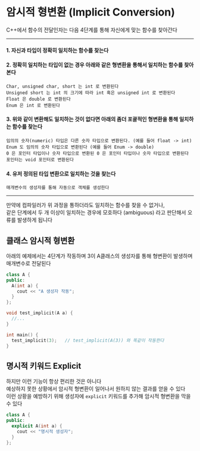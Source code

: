 # 암시적 형변환 (Implicit Conversion)
C++에서 함수의 전달인자는 다음 4단계를 통해 자신에게 맞는 함수를 찾아간다

---
#### 1. 자신과 타입이 정확히 일치하는 함수를 찾는다

#### 2. 정확히 일치하는 타입이 없는 경우 아래와 같은 형변환을 통해서 일치하는 함수를 찾아본다  
`Char, unsigned char, short 는 int 로 변환된다`  
`Unsigned short 는 int 의 크기에 따라 int 혹은 unsigned int 로 변환된다`  
`Float 은 double 로 변환된다`  
`Enum 은 int 로 변환된다`  

#### 3. 위와 같이 변환해도 일치하는 것이 없다면 아래의 좀더 포괄적인 형변환을 통해 일치하는 함수를 찾는다  
`임의의 숫자(numeric) 타입은 다른 숫자 타입으로 변환된다. (예를 들어 float -> int)`  
`Enum 도 임의의 숫자 타입으로 변환된다 (예를 들어 Enum -> double)`  
`0 은 포인터 타입이나 숫자 타입으로 변환된 0 은 포인터 타입이나 숫자 타입으로 변환된다`  
`포인터는 void 포인터로 변환된다`

#### 4. 유저 정의된 타입 변환으로 일치하는 것을 찾는다  
`매개변수의 생성자를 통해 자동으로 객체를 생성한다`

---

만약에 컴파일러가 위 과정을 통하더라도 일치하는 함수를 찾을 수 없거나,  
같은 단계에서 두 개 이상이 일치하는 경우에 모호하다 (ambiguous) 라고 판단해서 오류를 발생하게 됩니다

## 클래스 암시적 형변환
아래의 예제에서는 4단계가 작동하며 3이 A클래스의 생성자를 통해 형변환이 발생하며 매개변수로 전달된다
``` C++
class A {
public:
  A(int a) {
    cout << "A 생성자 작동";
  }
};

void test_implicit(A a) {
  //...
}

int main() {
  test_implicit(3);   // test_implicit(A(3)) 와 똑같이 작동한다
}
```

## 명시적 키워드 Explicit
하지만 이런 기능이 항상 편리한 것은 아니다  
예상하지 못한 상황에서 암시적 형변환이 일어나서 원하지 않는 결과를 얻을 수 있다  
이런 상황을 예방하기 위해 생성자에 `explicit` 키워드를 추가해 암시적 형변환을 막을 수 있다
``` C++
class A {
public:
  explicit A(int a) {
    cout << "명시적 생성자";
  }
};
```
